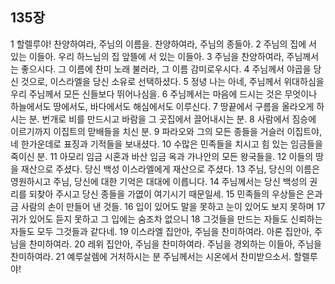 ## 135장
1 할렐루야! 찬양하여라, 주님의 이름을. 찬양하여라, 주님의 종들아.
2 주님의 집에 서 있는 이들아. 우리 하느님의 집 앞뜰에 서 있는 이들아.
3 주님을 찬양하여라, 주님께서는 좋으시다. 그 이름에 찬미 노래 불러라, 그 이름 감미로우시다.
4 주님께서 야곱을 당신 것으로, 이스라엘을 당신 소유로 선택하셨다.
5 정녕 나는 아네, 주님께서 위대하심을 우리 주님께서 모든 신들보다 뛰어나심을.
6 주님께서는 마음에 드시는 것은 무엇이나 하늘에서도 땅에서도, 바다에서도 해심에서도 이루신다.
7 땅끝에서 구름을 올라오게 하시는 분. 번개로 비를 만드시고 바람을 그 곳집에서 끌어내시는 분.
8 사람에서 짐승에 이르기까지 이집트의 맏배들을 치신 분.
9 파라오와 그의 모든 종들을 거슬러 이집트야, 네 한가운데로 표징과 기적들을 보내셨다.
10 수많은 민족들을 치시고 힘 있는 임금들을 죽이신 분.
11 아모리 임금 시혼과 바산 임금 옥과 가나안의 모든 왕국들을.
12 이들의 땅을 재산으로 주셨다. 당신 백성 이스라엘에게 재산으로 주셨다.
13 주님, 당신의 이름은 영원하시고 주님, 당신에 대한 기억은 대대에 이릅니다.
14 주님께서는 당신 백성의 권리를 되찾아 주시고 당신 종들을 가엾이 여기시기 때문일세.
15 민족들의 우상들은 은과 금 사람의 손이 만들어 낸 것들.
16 입이 있어도 말을 못하고 눈이 있어도 보지 못하며
17 귀가 있어도 듣지 못하고 그 입에는 숨조차 없으니
18 그것들을 만드는 자들도 신뢰하는 자들도 모두 그것들과 같다네.
19 이스라엘 집안아, 주님을 찬미하여라. 아론 집안아, 주님을 찬미하여라.
20 레위 집안아, 주님을 찬미하여라. 주님을 경외하는 이들아, 주님을 찬미하여라.
21 예루살렘에 거처하시는 분 주님께서는 시온에서 찬미받으소서. 할렐루야!

